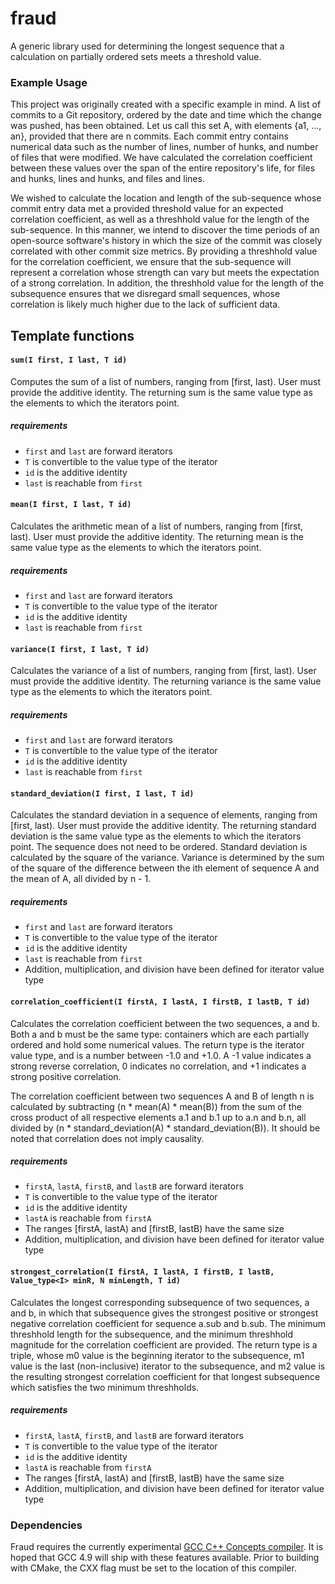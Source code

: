fraud
=====

A generic library used for determining the longest sequence that a calculation
on partially ordered sets meets a threshold value.


### Example Usage

This project was originally created with a specific example in mind. A list of
commits to a Git repository, ordered by the date and time which the change was
pushed, has been obtained. Let us call this set A, with elements {a1, ..., an},
provided that there are n commits. Each commit entry contains numerical data
such as the number of lines, number of hunks, and number of files that were
modified. We have calculated the correlation coefficient between these values
over the span of the entire repository's life, for files and hunks, lines and
hunks, and files and lines.

We wished to calculate the location and length of the sub-sequence whose
commit entry data met a provided threshold value for an expected correlation
coefficient, as well as a threshhold value for the length of the sub-sequence.
In this manner, we intend to discover the time periods of an open-source
software's history in which the size of the commit was closely correlated with
other commit size metrics. By providing a threshhold value for the correlation
coefficient, we ensure that the sub-sequence will represent a correlation
whose strength can vary but meets the expectation of a strong correlation. In
addition, the threshhold value for the length of the subsequence ensures that we
disregard small sequences, whose correlation is likely much higher due to the
lack of sufficient data.


## Template functions

#### `sum(I first, I last, T id)`

Computes the sum of a list of numbers, ranging from [first, last). User must
provide the additive identity. The returning sum is the same value type as the
elements to which the iterators point. 


##### requirements

  * `first` and `last` are forward iterators
  * `T` is convertible to the value type of the iterator
  * `id` is the additive identity
  * `last` is reachable from `first`


#### `mean(I first, I last, T id)`

Calculates the arithmetic mean of a list of numbers, ranging from [first, last). User must
provide the additive identity. The returning mean is the same value type as the
elements to which the iterators point. 


##### requirements

  * `first` and `last` are forward iterators
  * `T` is convertible to the value type of the iterator
  * `id` is the additive identity
  * `last` is reachable from `first`


#### `variance(I first, I last, T id)`

Calculates the variance of a list of numbers, ranging from [first, last). User must
provide the additive identity. The returning variance is the same value type as the
elements to which the iterators point. 


##### requirements

  * `first` and `last` are forward iterators
  * `T` is convertible to the value type of the iterator
  * `id` is the additive identity
  * `last` is reachable from `first`


#### `standard_deviation(I first, I last, T id)`

Calculates the standard deviation in a sequence of elements, ranging from
[first, last). User must provide the additive identity. The returning standard
deviation is the same value type as the
elements to which the iterators point. The sequence does
not need to be ordered. Standard deviation is calculated by the square of the
variance. Variance is determined by the sum of the square of the difference
between the ith element of sequence A and the mean of A, all divided by n - 1.


##### requirements

  * `first` and `last` are forward iterators
  * `T` is convertible to the value type of the iterator
  * `id` is the additive identity
  * `last` is reachable from `first`
  * Addition, multiplication, and division have been defined for iterator value type


#### `correlation_coefficient(I firstA, I lastA, I firstB, I lastB, T id)`

Calculates the correlation coefficient between the two sequences, a and b. Both
a and b must be the same type: containers which are each partially ordered and
hold some numerical values. The return
type is the iterator value type, and is a number between -1.0 and +1.0. A -1 value
indicates a strong reverse correlation, 0 indicates no correlation, and +1
indicates a strong positive correlation.

The correlation coefficient between two sequences A and B of length n is
calculated by subtracting (n * mean(A) * mean(B)) from the sum of the cross
product of all respective elements a.1 and b.1 up to a.n and b.n, all divided
by (n * standard_deviation(A) * standard_deviation(B)). It should be noted that
correlation does not imply causality.


##### requirements

  * `firstA`, `lastA`, `firstB`, and `lastB` are forward iterators
  * `T` is convertible to the value type of the iterator
  * `id` is the additive identity
  * `lastA` is reachable from `firstA`
  * The ranges [firstA, lastA) and [firstB, lastB) have the same size
  * Addition, multiplication, and division have been defined for iterator value type


#### `strongest_correlation(I firstA, I lastA, I firstB, I lastB, Value_type<I> minR, N minLength, T id)`

Calculates the longest corresponding subsequence of two sequences, a and b, in
which that subsequence gives the strongest positive or strongest negative correlation
coefficient for sequence a.sub and b.sub. The minimum threshhold length for the
subsequence, and the minimum threshhold magnitude for the correlation coefficient are provided.
The return type is a triple, whose m0 value is the beginning iterator to the
subsequence, m1 value is the last (non-inclusive) iterator to the subsequence,
and m2 value is the resulting strongest correlation coefficient for that longest
subsequence which satisfies the two minimum threshholds.


##### requirements

  * `firstA`, `lastA`, `firstB`, and `lastB` are forward iterators
  * `T` is convertible to the value type of the iterator
  * `id` is the additive identity
  * `lastA` is reachable from `firstA`
  * The ranges [firstA, lastA) and [firstB, lastB) have the same size
  * Addition, multiplication, and division have been defined for iterator value type


### Dependencies

Fraud requires the currently experimental
<a href=http://concepts.axiomatics.org/w/index.php5/GCC-c%2B%2B-concepts>
GCC C++ Concepts compiler</a>. It is hoped that GCC 4.9 will ship with these
features available. Prior to building with CMake, the CXX flag must be set to
the location of this compiler.
